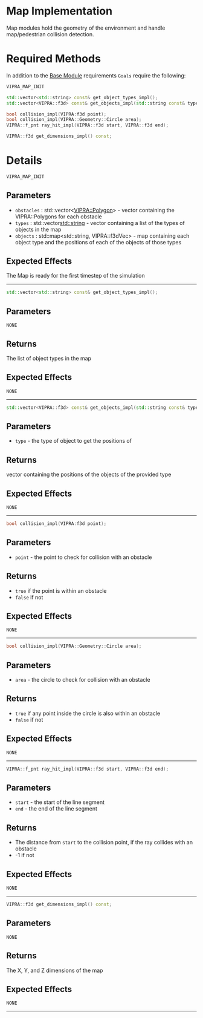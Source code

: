 
# Map Implementation

Map modules hold the geometry of the environment and handle map/pedestrian collision detection.

# Required Methods

In addition to the [Base Module](module.md) requirements `Goals` require the following:

```C++
VIPRA_MAP_INIT

std::vector<std::string> const& get_object_types_impl();
std::vector<VIPRA::f3d> const& get_objects_impl(std::string const& type);

bool collision_impl(VIPRA:f3d point);
bool collision_impl(VIPRA::Geometry::Circle area);
VIPRA::f_pnt ray_hit_impl(VIPRA::f3d start, VIPRA::f3d end);

VIPRA::f3d get_dimensions_impl() const;
```

# Details


```C++
VIPRA_MAP_INIT
```

## Parameters

<!-- TODO: update this -->

- `obstacles` : std::vector<[VIPRA::Polygon](../usage/types.md)> - vector containing the VIPRA::Polygons for each obstacle
- `types` : std::vector<std::string> - vector containing a list of the types of objects in the map
- `objects` : std::map<std::string, VIPRA::f3dVec> - map containing each object type and the positions of each of the objects of those types

## Expected Effects

The Map is ready for the first timestep of the simulation

---

```C++
std::vector<std::string> const& get_object_types_impl();
```

## Parameters

`NONE`

## Returns

The list of object types in the map

## Expected Effects

`NONE`

---

```C++
std::vector<VIPRA::f3d> const& get_objects_impl(std::string const& type);
```

## Parameters

- `type` - the type of object to get the positions of

## Returns

vector containing the positions of the objects of the provided type

## Expected Effects

`NONE`

---

```C++
bool collision_impl(VIPRA:f3d point);
```

## Parameters

- `point` - the point to check for collision with an obstacle

## Returns

- `true` if the point is within an obstacle
- `false` if not

## Expected Effects

`NONE`

---

```C++
bool collision_impl(VIPRA::Geometry::Circle area);
```

## Parameters

- `area` - the circle to check for collision with an obstacle

## Returns

- `true` if any point inside the circle is also within an obstacle
- `false` if not

## Expected Effects

`NONE`

---

```C++
VIPRA::f_pnt ray_hit_impl(VIPRA::f3d start, VIPRA::f3d end);
```

## Parameters

- `start` - the start of the line segment
- `end` - the end of the line segment

## Returns

- The distance from `start` to the collision point, if the ray collides with an obstacle
- -1 if not

## Expected Effects

`NONE`

---

```C++
VIPRA::f3d get_dimensions_impl() const;
```

## Parameters

`NONE`

## Returns

The X, Y, and Z dimensions of the map

## Expected Effects

`NONE`

---

